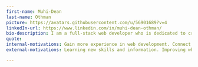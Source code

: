 ```yaml
---
first-name: Muhi-Dean 
last-name: Othman
picture: https://avatars.githubusercontent.com/u/56901689?v=4
linkedIn-url: https://www.linkedin.com/in/muhi-dean-othman/
bio-description: I am a full-stack web developer who is dedicated to creating cutting edge interface friendly applications. I took the California High School Proficiency exam, and began attending Golden West College,2010, at 16. I transferred to the University of California Davis in 2013, and left in 2015.I did not have a degree and, I worked part-time jobs to get by, but I didn't feel I was going anywhere. In 2019 I decided I would pursue a career in web development. I wanted a career change that was challenging and exciting, but I found service design to be my top priority. I received my certificate from The University of California, Irvine in web development, May 2020. Now I am a part of developing 100 Automations. I am attending the University of California, Davis, and I expect to graduate March 19, 2021 with a Bachelors in Arts, Political Science. I am hoping to become more involved with the community, and assist others where I can. I also hope to make new connections with people.
quote: 
internal-motivations: Gain more experience in web development. Connect with my community. Receiving feedback and criticism
external-motivations: Learning new skills and information. Improving where I can. Work ethic. Focused on customer experience and quality design.

---
```

